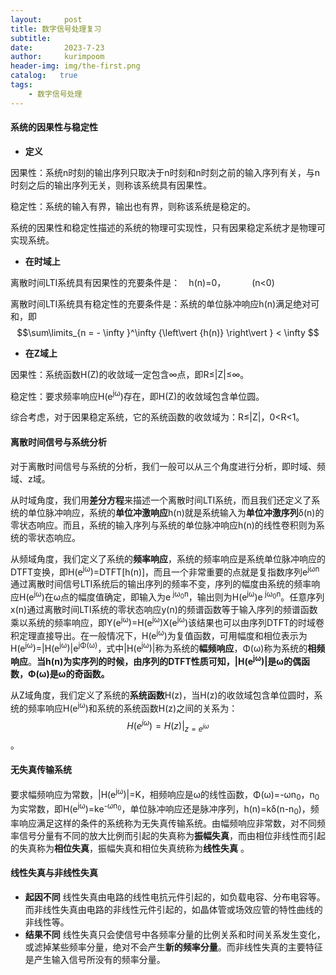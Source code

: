 ```yaml
---
layout:     post
title: 数字信号处理复习
subtitle:   
date:       2023-7-23
author:     kurimpoom
header-img: img/the-first.png
catalog:   true
tags: 
    - 数字信号处理
---
```



#### 系统的因果性与稳定性

- **定义**

因果性：系统n时刻的输出序列只取决于n时刻和n时刻之前的输入序列有关，与n时刻之后的输出序列无关，则称该系统具有因果性。

稳定性：系统的输入有界，输出也有界，则称该系统是稳定的。

系统的因果性和稳定性描述的系统的物理可实现性，只有因果稳定系统才是物理可实现系统。

 - **在时域上**

离散时间LTI系统具有因果性的充要条件是：&emsp;h(n)=0，&emsp;&emsp;&emsp;(n<0)


离散时间LTI系统具有稳定性的充要条件是：系统的单位脉冲响应h(n)满足绝对可和，即$$\sum\limits_{n =  - \infty }^\infty  {\left\vert {h(n)} \right\vert }  < \infty $$

- **在Z域上**

因果性：系统函数H(Z)的收敛域一定包含∞点，即R≤\|Z\|≤∞。

稳定性：要求频率响应H(e<sup>jω</sup>)存在，即H(Z)的收敛域包含单位圆。

综合考虑，对于因果稳定系统，它的系统函数的收敛域为：R≤\|Z\|，0<R<1。

#### 离散时间信号与系统分析

对于离散时间信号与系统的分析，我们一般可以从三个角度进行分析，即时域、频域、z域。

从时域角度，我们用**差分方程**来描述一个离散时间LTI系统，而且我们还定义了系统的单位脉冲响应，系统的**单位冲激响应**h(n)就是系统输入为**单位冲激序列**δ(n)的零状态响应。而且，系统的输入序列与系统的单位脉冲响应h(n)的线性卷积则为系统的零状态响应。

从频域角度，我们定义了系统的**频率响应**，系统的频率响应是系统单位脉冲响应的DTFT变换，即H(e<sup>jω</sup>)=DTFT[h(n)]，而且一个非常重要的点就是复指数序列e<sup>jωn</sup>通过离散时间信号LTI系统后的输出序列的频率不变，序列的幅度由系统的频率响应H(e<sup>jω</sup>)在ω点的幅度值确定，即输入为e<sup> jω<sub>0</sub>n</sup>，输出则为H(e<sup>jω</sup>)e<sup> jω<sub>0</sub>n</sup>。任意序列x(n)通过离散时间LTI系统的零状态响应y(n)的频谱函数等于输入序列的频谱函数乘以系统的频率响应，即Y(e<sup>jω</sup>)=H(e<sup>jω</sup>)X(e<sup>jω</sup>)该结果也可以由序列DTFT的时域卷积定理直接导出。在一般情况下，H(e<sup>jω</sup>)为复值函数，可用幅度和相位表示为H(e<sup>jω</sup>)=\|H(e<sup>jω</sup>)\|e<sup>jΦ(ω)</sup>，式中\|H(e<sup>jω</sup>)\|称为系统的**幅频响应**，Φ(ω)称为系统的**相频响应**。**当h(n)为实序列的时候，由序列的DTFT性质可知，\|H(e<sup>jω</sup>)\|是ω的偶函数，Φ(ω)是ω的奇函数。**

从Z域角度，我们定义了系统的**系统函数**H(z)，当H(z)的收敛域包含单位圆时，系统的频率响应H(e<sup>jω</sup>)和系统的系统函数H(z)之间的关系为：$$H({e^{j\omega }}) = H(z){\vert_{z = {e^{j\omega }}}}$$。



#### 无失真传输系统
要求幅频响应为常数，\|H(e<sup>jω</sup>)\|=K，相频响应是ω的线性函数，Φ(ω)=-ωn<sub>0</sub>，n<sub>0</sub>为实常数，即H(e<sup>jω</sup>)=ke<sup>-ωn<sub>0</sub></sup>，单位脉冲响应还是脉冲序列，h(n)=kδ(n-n<sub>0</sub>)，频率响应满足这样的条件的系统称为无失真传输系统。由幅频响应非常数，对不同频率信号分量有不同的放大比例而引起的失真称为**振幅失真**，而由相位非线性而引起的失真称为**相位失真**，振幅失真和相位失真统称为**线性失真** 。

#### 线性失真与非线性失真
- **起因不同**
线性失真由电路的线性电抗元件引起的，如负载电容、分布电容等。而非线性失真由电路的非线性元件引起的，如晶体管或场效应管的特性曲线的非线性等。
- **结果不同**
线性失真只会使信号中各频率分量的比例关系和时间关系发生变化，或滤掉某些频率分量，绝对不会产生**新的频率分量**。而非线性失真的主要特征是产生输入信号所没有的频率分量。
